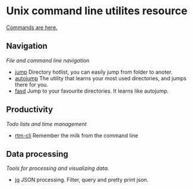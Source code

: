 # Unix command line utilites resource

[Commands are here.](https://github.com/gulyasm/unix-cl-utilities/blob/master/commands.md)
## Navigation
*File and command line navigation*

* [jump](http://jeroenjanssens.com/2013/08/16/quickly-navigate-your-filesystem-from-the-command-line.html) Directory hotlist, you can easily jump from folder to anoter.
* [autojump](https://github.com/joelthelion/autojump) The utility that learns your most used directories, and jumps there for you.
* [fasd](https://github.com/clvv/fasd) Jump to your favourite directories. It learns like autojump.

## Productivity
*Todo lists and time management*

* [rtm-cli](http://www.davidwaring.net/projects/rtm.html) Remember the milk from the command line

## Data processing
*Tools for processing and visualizing data.*

* [jq](http://stedolan.github.io/jq/) JSON processing. Filter, query and pretty print json. 


